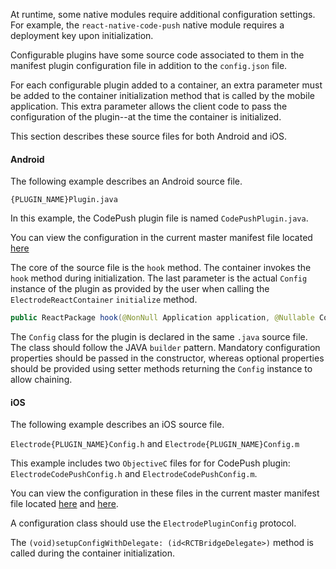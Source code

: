 At runtime, some native modules require additional configuration settings. For example, the `react-native-code-push` native module requires a deployment key upon initialization.

Configurable plugins have some source code associated to them in the manifest plugin configuration file  in addition to the `config.json` file.

For each configurable plugin added to a container, an extra parameter must be added to the container initialization method that is called by the mobile application. This extra parameter allows the client code to pass the configuration of the plugin--at the time the container is initialized.

This section describes these source files for both Android and iOS.

#### Android

The following example describes an Android source file.

`{PLUGIN_NAME}Plugin.java`

In this example, the CodePush plugin file is named `CodePushPlugin.java`.

You can view the configuration in the current master manifest file located [here](https://github.com/electrode-io/electrode-native-manifest/blob/master/plugins/ern_v0.13.0%2B/react-native-code-push_v1.17.0%2B/CodePushPlugin.java)

The core of the source file is the `hook` method. The container invokes the `hook` method during initialization. The last parameter is the actual `Config` instance of the plugin as provided by the user when calling the `ElectrodeReactContainer` `initialize` method.

```java
public ReactPackage hook(@NonNull Application application, @Nullable Config config) {}
```

The `Config` class for the plugin is declared in the same `.java` source file. The class should follow the JAVA `builder` pattern. Mandatory configuration properties should be passed in the constructor, whereas optional properties should be provided using setter methods returning the `Config` instance to allow chaining.

#### iOS

The following example describes an iOS source file.

`Electrode{PLUGIN_NAME}Config.h` and `Electrode{PLUGIN_NAME}Config.m`

This example includes two `ObjectiveC` files for for CodePush plugin: `ElectrodeCodePushConfig.h` and `ElectrodeCodePushConfig.m`.

You can view the configuration in these files in the current master manifest file located [here](https://github.com/electrode-io/electrode-native-manifest/blob/master/plugins/ern_v0.13.0%2B/react-native-code-push_v1.17.0%2B/ElectrodeCodePushConfig.h) and [here](https://github.com/electrode-io/electrode-native-manifest/blob/master/plugins/ern_v0.13.0%2B/react-native-code-push_v1.17.0%2B/ElectrodeCodePushConfig.m).

A configuration class should use the `ElectrodePluginConfig` protocol.

The `(void)setupConfigWithDelegate: (id<RCTBridgeDelegate>)` method is called during the container initialization.
